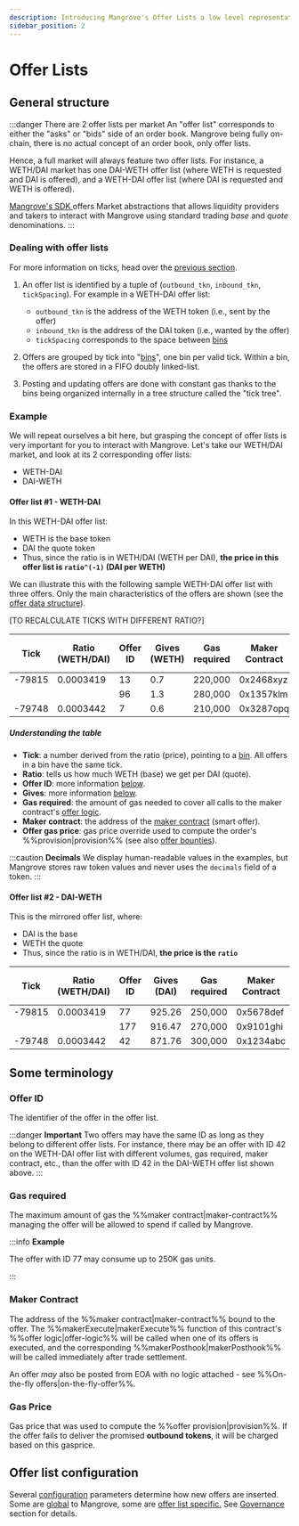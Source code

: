 ```yaml
---
description: Introducing Mangrove's Offer Lists a low level representation of (half) an order book.
sidebar_position: 2
---
```


# Offer Lists

## General structure

:::danger There are 2 offer lists per market
An "offer list" corresponds to either the "asks" or "bids" side of an order book. Mangrove being fully on-chain, there is no actual concept of an order book, only offer lists.

Hence, a full market will always feature two offer lists. For instance, a WETH/DAI market has one DAI-WETH offer list (where WETH is requested and DAI is offered), and a WETH-DAI offer list (where DAI is requested and WETH is offered).

[Mangrove's SDK ](../../../SDK/README.md) offers Market abstractions that allows liquidity providers and takers to interact with Mangrove using standard trading _base_ and _quote_ denominations.
:::

### Dealing with offer lists

For more information on ticks, head over the [previous section](../tick-ratio.md).

1. An offer list is identified by a tuple of (`outbound_tkn`, `inbound_tkn`, `tickSpacing`). For example in a WETH-DAI offer list:
    * `outbound_tkn` is the address of the WETH token (i.e., sent by the offer)
    * `inbound_tkn` is the address of the DAI token (i.e., wanted by the offer)
    * `tickSpacing` corresponds to the space between [bins](#bins-doubly-linked-lists)

2. Offers are grouped by tick into "[bins](#bins-doubly-linked-lists)", one bin per valid tick. Within a bin, the offers are stored in a FIFO doubly linked-list.

3. Posting and updating offers are done with constant gas thanks to the bins being organized internally in a tree structure called the "tick tree".


 ### Example

We will repeat ourselves a bit here, but grasping the concept of offer lists is very important for you to interact with Mangrove. Let's take our WETH/DAI market, and look at its 2 corresponding offer lists:
* WETH-DAI
* DAI-WETH

#### Offer list #1 - WETH-DAI

In this WETH-DAI offer list:
* WETH is the base token
* DAI the quote token
* Thus, since the ratio is in WETH/DAI (WETH per DAI), **the price in this offer list is `ratio^(-1)` (DAI per WETH)**

We can illustrate this with the following sample WETH-DAI offer list with three offers. Only the main characteristics of the offers are shown (see the [offer data structure](reactive-offer/offer-data-structures.md#mgvlib-offer)).

[TO RECALCULATE TICKS WITH DIFFERENT RATIO?]

|  Tick   | Ratio (WETH/DAI) | Offer ID | Gives (WETH) | Gas required | Maker Contract | Offer Gas Price |
| ------- | ---------------- | -------- | -----------  | ------------ | -------------- | --------------- |
| -79815  | 0.0003419        | 13       | 0.7          | 220,000      | 0x2468xyz      | 160             |
|         |                  | 96       | 1.3          | 280,000      | 0x1357klm      | 140             |   
| -79748  | 0.0003442        | 7        | 0.6          | 210,000      | 0x3287opq      | 190             |

##### Understanding the table
* **Tick**: a number derived from the ratio (price), pointing to a [bin](#bins-doubly-linked-lists). All offers in a bin have the same tick.
* **Ratio**: tells us how much WETH (base) we get per DAI (quote).
* **Offer ID**: more information [below](#offer-id).
* **Gives**: more information [below](#gives-ratio-and-entailed-price).
* **Gas required**: the amount of gas needed to cover all calls to the maker contract's [offer logic](./reactive-offer/maker-contract.md).
* **Maker contract**: the address of the [maker contract](./reactive-offer/README.md) (smart offer).
* **Offer gas price**: gas price override used to compute the order's %%provision|provision%% (see also [offer bounties](../taking-and-making-offers/reactive-offer/offer-provision.md#bounty-calculation)).

:::caution **Decimals**
We display human-readable values in the examples, but Mangrove stores raw token values and never uses the `decimals` field of a token.
:::

#### Offer list #2 - DAI-WETH

This is the mirrored offer list, where:
* DAI is the base
* WETH the quote
* Thus, since the ratio is in WETH/DAI, **the price is the `ratio`**


|  Tick   | Ratio (WETH/DAI) | Offer ID | Gives (DAI) | Gas required | Maker Contract | Offer Gas Price |
| ------- | ---------------- | -------- | ----------- | ------------ | -------------- | --------------- |
| -79815  | 0.0003419        | 77       | 925.26      | 250,000      | 0x5678def      | 150             |
|         |                  | 177      | 916.47      | 270,000      | 0x9101ghi      | 170             |   
| -79748  | 0.0003442        | 42       | 871.76      | 300,000      | 0x1234abc      | 200             |


## Some terminology

### Offer ID

The identifier of the offer in the offer list.

:::danger **Important**
Two offers may have the same ID as long as they belong to different offer lists. For instance, there may be an offer with ID 42 on the WETH-DAI offer list with different volumes, gas required, maker contract, etc., than the offer with ID 42 in the DAI-WETH offer list shown above.
:::


### Gas required

The maximum amount of gas the %%maker contract|maker-contract%% managing the offer will be allowed to spend if called by Mangrove.

:::info **Example**

The offer with ID 77 may consume up to 250K gas units.

:::

### Maker Contract

The address of the %%maker contract|maker-contract%% bound to the offer. The %%makerExecute|makerExecute%% function of this contract's %%offer logic|offer-logic%% will be called when one of its offers is executed, and the corresponding %%makerPosthook|makerPosthook%% will be called immediately after trade settlement.

An offer _may_ also be posted from EOA with no logic attached - see %%On-the-fly offers|on-the-fly-offer%%.

### Gas Price

Gas price that was used to compute the %%offer provision|provision%%. If the offer fails to deliver the promised **outbound tokens**, it will be charged based on this gasprice.

## Offer list configuration

Several [configuration](../governance-parameters/mangrove-configuration.md) parameters determine how new offers are inserted. Some are [global](../governance-parameters/global-variables.md) to Mangrove, some are [offer list specific.](../governance-parameters/local-variables.md) See [Governance](../governance-parameters/README.md) section for details.

